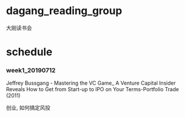 # dagang_reading_group
大刚读书会

# schedule
### week1_20190712
Jeffrey Bussgang - Mastering the VC Game_ A Venture Capital Insider Reveals How to Get from Start-up to IPO on Your Terms-Portfolio Trade (2011)

创业, 如何搞定风投
